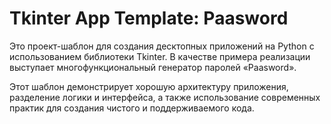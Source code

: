 # Tkinter App Template: Paasword

Это проект-шаблон для создания десктопных приложений на Python с использованием библиотеки Tkinter. В качестве примера реализации выступает многофункциональный генератор паролей «Paasword».

Этот шаблон демонстрирует хорошую архитектуру приложения, разделение логики и интерфейса, а также использование современных практик для создания чистого и поддерживаемого кода.
